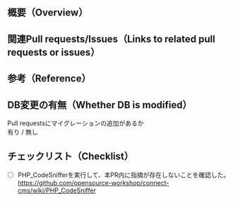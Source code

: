 ## 概要（Overview）
<!-- 変更するに至った背景や目的、及び、変更内容 -->

## 関連Pull requests/Issues（Links to related pull requests or issues）
<!-- 関連するPR、Issuseがあればそのリンク -->

## 参考（Reference）
<!-- レビューするに当たって参考にできる情報があればそのリンク -->

## DB変更の有無（Whether DB is modified）
Pull requestsにマイグレーションの追加があるか<br>
有り / 無し

## チェックリスト（Checklist）
- [ ] PHP_CodeSnifferを実行して、本PR内に指摘が存在しないことを確認した。https://github.com/opensource-workshop/connect-cms/wiki/PHP_CodeSniffer
